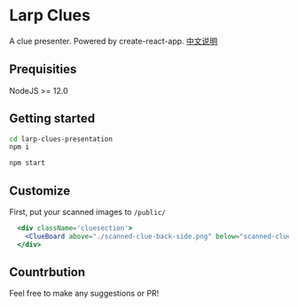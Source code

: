 # Larp Clues

A clue presenter. Powered by create-react-app.
[中文说明](./README-zh.md)

## Prequisities

NodeJS >= 12.0

## Getting started

```sh
cd larp-clues-presentation
npm i

npm start
```

## Customize
First, put your scanned images to `/public/`

```jsx
  <div className='cluesection'>
    <ClueBoard above="./scanned-clue-back-side.png" below="scanned-clue-front-side.png" row={3} column={6} header={'clueboard'}/>
  </div>
```


## Countrbution 
Feel free to make any suggestions or PR!